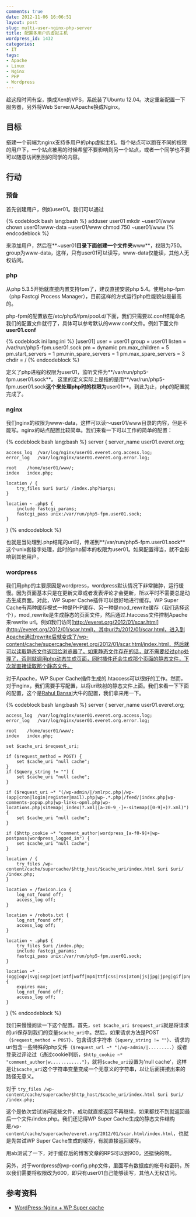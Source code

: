 ```yaml
---
comments: true
date: 2012-11-06 16:06:51
layout: post
slug: multi-user-nginx-php-server
title: 配置多用户的虚拟主机
wordpress_id: 1432
categories:
- IT
tags:
- Apache
- Linux
- Nginx
- PHP
- Wordpress
---
```


趁这段时间有空，换成Xen的VPS，系统装了Ubuntu 12.04。决定重新配置一下服务器，另外将Web Server从Apache换成Nginx。


## 目标


搭建一个前端为nginx支持多用户的php虚拟主机。每个站点可以跑在不同的权限的用户下，一个站点被黑的时候希望不要影响到另一个站点，或者一个同学也不要可以随意访问到别的同学的内容。


## 行动<!-- more -->




### 预备


首先创建用户，例如user01。我们可以通过

{% codeblock bash lang:bash %}
adduser user01
mkdir ~user01/www
chown user01:www-data ~user01/www
chmod 750 ~user01/www
{% endcodeblock %}

来添加用户，然后在**~user01**目录下面创建一个文件夹**www**，权限为750。group为www-data，这样，只有user01可以读写，www-data仅能读，其他人无权访问。


### php


从php 5.3.5开始就直接内置支持fpm了，建议直接安装php 5.4。使用php-fpm（php Fastcgi Process Manager），目前这样的方式运行php性能貌似是最高的。

php-fpm的配置放在/etc/php5/fpm/pool.d/下面，我们只需要以.conf结尾命名我们的配置文件就行了，具体可以参考默认的www.conf文件。例如下面文件**user01.conf**

{% codeblock ini lang:ini %}
[user01]
user = user01
group = user01
listen = /var/run/php5-fpm.user01.sock
pm = dynamic
pm.max_children = 5
pm.start_servers = 1
pm.min_spare_servers = 1
pm.max_spare_servers = 3
chdir = /
{% endcodeblock %}

定义了php进程的权限为user01，监听文件为**/var/run/php5-fpm.user01.sock**。
这里的定义实际上是指的是用**/var/run/php5-fpm.user01.sock**这个来处理php时的权限为**user01**。到此为止，php的配置就完成了。


### nginx


我们nginx的权限为www-data，这样可以读～user01/www目录的内容，但是不能写。nginx的站点配置比较简单。我们来看一下可以工作的简单的配置：

{% codeblock bash lang:bash %}
server {
    server_name user01.everet.org;

    access_log  /var/log/nginx/user01.everet.org.access.log;
    error_log   /var/log/nginx/user01.everet.org.error.log;

    root    /home/user01/www/;
    index   index.php;

    location / {
        try_files $uri $uri/ /index.php?$args;
    }

    location ~ .php$ {
        include fastcgi_params;
        fastcgi_pass unix:/var/run/php5-fpm.user01.sock;
    }
}
{% endcodeblock %}

也就是当处理到.php结尾的uri时，传递到**/var/run/php5-fpm.user01.sock**这个unix套接字处理，此时的php脚本的权限为user01。如果配置得当，就不会影响到其他用户。


### wordpress


我们用php的主要原因是wordpress，wordpress默认情况下非常臃肿，运行缓慢。因为页面基本只是在更新文章或者发表评论才会更新，所以平时不需要总是动态生成页面。对此，WP Super Cache插件可以很好地进行缓存。WP Super Cache有两种缓存模式一种是PHP缓存、另一种是mod_rewrite缓存（我们选择这个），mod_rewrite是生成静态的页面文件，然后通过.htaccess文件控制Apache来rewrite url。例如我们访问[http://everet.org/2012/01/scar.html](http://everet.org/2012/01/scar.html)，其中uri为/2012/01/scar.html，进入到Apache通过rewrite后就变成了/wp-content/cache/supercache/everet.org/2012/01/scar.html/index.html，然后就可以读取静态文件返回给浏览器了。如果静态文件存在的话，就不需要经过php处理了，否则就调用php动态生成页面，同时插件还会生成那个页面的静态文件，下次就直接读取那个静态文件。

对于Apache，WP Super Cache插件生成的.htaccess可以很好的工作。然而，对于nginx，我们需要手写配置，以将uri映射的静态文件上面。我们来看一下下面的配置，这个是[Rahul Bansal](http://rtcamp.com/author/rahul-bansal/)大牛的配置，我们拿来用一下。

{% codeblock bash lang:bash %}
server {
    server_name user01.everet.org;

    access_log 	/var/log/nginx/user01.everet.org.access.log;
    error_log 	/var/log/nginx/user01.everet.org.error.log;

    root	/home/user01/www/;
    index   index.php;

    set $cache_uri $request_uri;

    if ($request_method = POST) {
        set $cache_uri "null cache";
    }
    if ($query_string != "") {
        set $cache_uri "null cache";
    }

    if ($request_uri ~* "(/wp-admin/|/xmlrpc.php|/wp-(app|cron|login|register|mail).php|wp-.*.php|/feed/|index.php|wp-comments-popup.php|wp-links-opml.php|wp-locations.php|sitemap(_index)?.xml|[a-z0-9_-]+-sitemap([0-9]+)?.xml)") {
        set $cache_uri "null cache";
    }

    if ($http_cookie ~* "comment_author|wordpress_[a-f0-9]+|wp-postpass|wordpress_logged_in") {
        set $cache_uri "null cache";
    }

    location / {
        try_files /wp-content/cache/supercache/$http_host/$cache_uri/index.html $uri $uri/ /index.php;
    }

    location = /favicon.ico {
        log_not_found off;
        access_log off;
    }

    location = /robots.txt {
        log_not_found off;
        access_log off;
    }

    location ~ .php$ {
        try_files $uri /index.php;
        include fastcgi_params;
        fastcgi_pass unix:/var/run/php5-fpm.user01.sock;
    }	

    location ~* .(ogg|ogv|svg|svgz|oet|otf|woff|mp4|ttf|css|rss|atom|js|jpg|jpeg|gif|png|ico|zip|tgz|gz|rar|bz2|doc|xls|exe|ppt|tar|mid|midi|wav|mp3|bmp|rtf)$ {
        expires max;
        log_not_found off;
        access_log off;
    }
}
{% endcodeblock %}

我们来慢慢阅读一下这个配置。首先，`set $cache_uri $request_uri`就是将请求的uri保存到我们的变量`$cache_uri`中。然后，如果请求方法是POST（`$request_method = POST`）、包含请求字符串（`$query_string != ""`）、请求的uri包含一些特殊的php文件（`$request_url ~* "(/wp-admin/|.........`）或者登录过评论过（通过cookie判断，`$http_cookie ~* "comment_author|w............"`），就将`$cache_uri`设置为'null cache'，这样是让`$cache_uri`这个字符串变量变成一个无意义的字符串，以让后面拼接出来的路径无意义。

对于 `try_files /wp-content/cache/supercache/$http_host/$cache_uri/index.html $uri $uri/ /index.php;`

这个是依次尝试访问这些文件，成功就直接返回不再继续，如果都找不到就返回最后一个文件/index.php。我们还记得WP Super Cache生成的静态文件结构是`/wp-content/cache/supercache/everet.org/2012/01/scar.html/index.html`，也就是先尝试WP Super Cache生成的缓存，有就直接返回缓存。

用ab测试了一下，对于缓存后的博客文章的RPS可以到900，还挺快的啊。

另外，对于wordpress的wp-config.php文件，里面写有数据库的帐号和密码，所以我们需要将权限改为600，即只有user01自己能够读写，其他人无权访问。


## 参考资料
	
  * [WordPress-Nginx + WP Super cache](http://rtcamp.com/tutorials/wordpress-nginx-wp-super-cache/)


